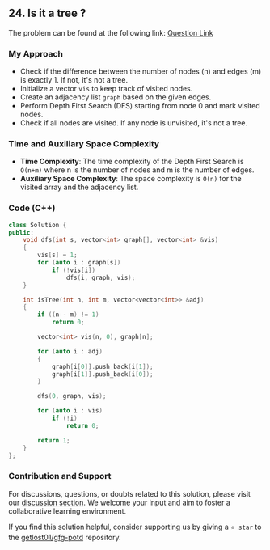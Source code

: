 ## 24. Is it a tree ?
The problem can be found at the following link: [Question Link](https://www.geeksforgeeks.org/problems/is-it-a-tree/1)

### My Approach
- Check if the difference between the number of nodes (n) and edges (m) is exactly 1. If not, it's not a tree.
- Initialize a vector `vis` to keep track of visited nodes.
- Create an adjacency list `graph` based on the given edges.
-  Perform Depth First Search (DFS) starting from node 0 and mark visited nodes.
- Check if all nodes are visited. If any node is unvisited, it's not a tree.

### Time and Auxiliary Space Complexity
- **Time Complexity**: The time complexity of the Depth First Search is `O(n+m)` where n is the number of nodes and m is the number of edges.
- **Auxiliary Space Complexity**: The space complexity is `O(n)` for the visited array and the adjacency list.

### Code (C++)
```cpp
class Solution {
public:
    void dfs(int s, vector<int> graph[], vector<int> &vis)
    {
        vis[s] = 1;
        for (auto i : graph[s])
            if (!vis[i])
                dfs(i, graph, vis);
    }

    int isTree(int n, int m, vector<vector<int>> &adj)
    {
        if ((n - m) != 1)
            return 0;

        vector<int> vis(n, 0), graph[n];

        for (auto i : adj)
        {
            graph[i[0]].push_back(i[1]);
            graph[i[1]].push_back(i[0]);
        }

        dfs(0, graph, vis);

        for (auto i : vis)
            if (!i)
                return 0;

        return 1;
    }
};
```

### Contribution and Support

For discussions, questions, or doubts related to this solution, please visit our [discussion section](https://github.com/getlost01/gfg-potd/discussions). We welcome your input and aim to foster a collaborative learning environment.

If you find this solution helpful, consider supporting us by giving a `⭐ star` to the [getlost01/gfg-potd](https://github.com/getlost01/gfg-potd) repository.